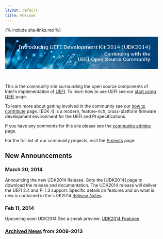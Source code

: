 ```yaml
---
layout: default
title: Welcome
---
```

{% include site-links.md %}

[<img src="images/IntroducingUDK2014.png"/>](udk2014/)

<br/>

This is the community site surrounding the open source components of
Intel's implementation of
[UEFI]({{wiki}}/UEFI).
To learn how to use UEFI see our
[start using UEFI]({{wiki}}/start-using-UEFI)
page.

To learn more about getting involved in the community see our
[how to contribute]({{wiki}}/How-To-Contribute)
page. [EDK II] is a modern, feature-rich, cross-platform
firmware development environment for the UEFI and PI specifications.

If you have any comments for this site please see the
[community admins]({{wiki}}/Community_Admins)
page.

For the full list of our community projects, visit the
[Projects]({{wiki}}/Projects)
page.

## New Announcements

### March 20, 2014

Announcing the new UDK2014 Release. Goto the [UDK2014] page to
download the release and documentation. The UDK2014 release will
deliver the UEFI 2.4 and PI 1.3 support. Specific details on features
and on what is new is contained in the UDK2014
[Release Notes]({{edk2files}}/UDK2014_Releases/UDK2014/UDK2014-ReleaseNotes-MyWorkSpace.txt/download).

### Feb 11, 2014

Upcoming soon UDK2014 See a sneak preview:
[UDK2014 Features]({{wiki}}/RoadMap2014)

### [Archived News]({{wiki}}/Archived-News) from 2009-2013
